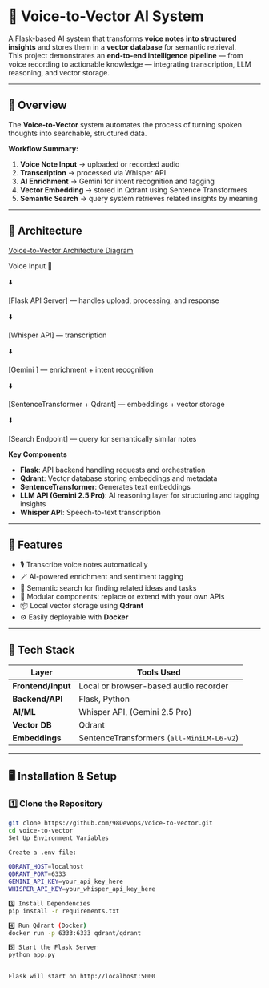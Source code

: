 
# 🧠 Voice-to-Vector AI System

A Flask-based AI system that transforms **voice notes into structured insights** and stores them in a **vector database** for semantic retrieval.  
This project demonstrates an **end-to-end intelligence pipeline** — from voice recording to actionable knowledge — integrating transcription, LLM reasoning, and vector storage.

---

## 🚀 Overview

The **Voice-to-Vector** system automates the process of turning spoken thoughts into searchable, structured data.

**Workflow Summary:**
1. **Voice Note Input** → uploaded or recorded audio
2. **Transcription** → processed via Whisper API
3. **AI Enrichment** → Gemini for intent recognition and tagging
4. **Vector Embedding** → stored in Qdrant using Sentence Transformers
5. **Semantic Search** → query system retrieves related insights by meaning

---

## 🧩 Architecture
[Voice-to-Vector Architecture Diagram](https://github.com/98Devops/Voice-to-vector/blob/c401dcc1d6acf5a8c37a8e51db56cd5a3e13641c/architecture-diagram.png.png)

Voice Input 🎤

⬇️️

[Flask API Server] — handles upload, processing, and response

⬇️

[Whisper API] — transcription

⬇️

[Gemini ] — enrichment + intent recognition

⬇️

[SentenceTransformer + Qdrant] — embeddings + vector storage

⬇️

[Search Endpoint] — query for semantically similar notes


**Key Components**
- **Flask**: API backend handling requests and orchestration  
- **Qdrant**: Vector database storing embeddings and metadata  
- **SentenceTransformer**: Generates text embeddings  
- **LLM API (Gemini 2.5 Pro)**: AI reasoning layer for structuring and tagging insights  
- **Whisper API**: Speech-to-text transcription  


---

## 🧠 Features

- 🎙️ Transcribe voice notes automatically  
- 🪄 AI-powered enrichment and sentiment tagging  
- 🔎 Semantic search for finding related ideas and tasks  
- 🧱 Modular components: replace or extend with your own APIs  
- 📦 Local vector storage using **Qdrant**  
- ⚙️ Easily deployable with **Docker**  

---

## 🧰 Tech Stack

| Layer | Tools Used |
|-------|-------------|
| **Frontend/Input** | Local or browser-based audio recorder |
| **Backend/API** | Flask, Python |
| **AI/ML** | Whisper API, (Gemini 2.5 Pro) |
| **Vector DB** | Qdrant |
| **Embeddings** | SentenceTransformers (`all-MiniLM-L6-v2`) |

---

## 🖥️ Installation & Setup

### 1️⃣ Clone the Repository
```bash
git clone https://github.com/98Devops/Voice-to-vector.git
cd voice-to-vector
Set Up Environment Variables

Create a .env file:

QDRANT_HOST=localhost
QDRANT_PORT=6333
GEMINI_API_KEY=your_api_key_here
WHISPER_API_KEY=your_whisper_api_key_here

3️⃣ Install Dependencies
pip install -r requirements.txt

4️⃣ Run Qdrant (Docker)
docker run -p 6333:6333 qdrant/qdrant

5️⃣ Start the Flask Server
python app.py


Flask will start on http://localhost:5000
